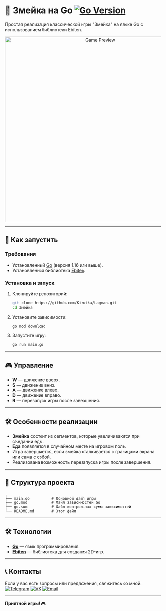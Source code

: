 # 🐍 Змейка на Go [![Go Version](https://img.shields.io/badge/Go-1.21+-00ADD8?logo=go)](https://golang.org/)

Простая реализация классической игры "Змейка" на языке Go с использованием библиотеки Ebiten.
 
<p align="center">
  <img src="https://github.com/user-attachments/assets/392a626a-c031-4bd9-b9c7-f302f95bbb5d" alt="Game Preview" width="600">
</p>

---

## 🚀 Как запустить

### Требования
- Установленный [Go](https://golang.org/dl/) (версия 1.16 или выше).
- Установленная библиотека [Ebiten](https://ebiten.org/).

### Установка и запуск
1. Клонируйте репозиторий:
   ```bash
   git clone https://github.com/Kirutka/Lagman.git
   cd Змейка
   ```

2. Установите зависимости:
   ```bash
   go mod download
   ```

3. Запустите игру:
   ```bash
   go run main.go
   ```

---

## 🎮 Управление
- **W** — движение вверх.
- **S** — движение вниз.
- **A** — движение влево.
- **D** — движение вправо.
- **R** — перезапуск игры после завершения.

---

## 🛠️ Особенности реализации
- **Змейка** состоит из сегментов, которые увеличиваются при съедании еды.
- **Еда** появляется в случайном месте на игровом поле.
- Игра завершается, если змейка сталкивается с границами экрана или сама с собой.
- Реализована возможность перезапуска игры после завершения.

---

## 📂 Структура проекта
```
.
├── main.go          # Основной файл игры
├── go.mod           # Файл зависимостей Go
├── go.sum           # Файл контрольных сумм зависимостей
└── README.md        # Этот файл
```

---

## 🛠️ Технологии
- **[Go](https://golang.org/)** — язык программирования.
- **[Ebiten](https://ebiten.org/)** — библиотека для создания 2D-игр.


---

## 📞 Контакты
Если у вас есть вопросы или предложения, свяжитесь со мной:  
[![Telegram](https://img.shields.io/badge/-@Lesnoy_umorust-2CA5E0?style=flat&logo=telegram)](https://t.me/Lesnoy_umorust)
[![VK](https://img.shields.io/badge/-VK-0077FF?style=flat&logo=vk)](https://vk.com/id549536760)
[![Email](https://img.shields.io/badge/-kirillzaporozec48@gmail.com-D14836?style=flat&logo=gmail)](mailto:kirillzaporozec48@gmail.com)

---

**Приятной игры!** 🎮
